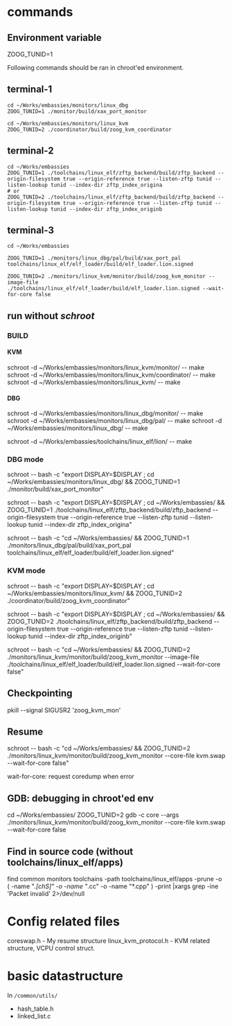 # commands

## Environment variable 
ZOOG_TUNID=1

Following commands should be ran in chroot'ed environment. 

## terminal-1
```
cd ~/Works/embassies/monitors/linux_dbg
ZOOG_TUNID=1 ./monitor/build/xax_port_monitor

cd ~/Works/embassies/monitors/linux_kvm
ZOOG_TUNID=2 ./coordinator/build/zoog_kvm_coordinator
```

## terminal-2
```
cd ~/Works/embassies
ZOOG_TUNID=1 ./toolchains/linux_elf/zftp_backend/build/zftp_backend --origin-filesystem true --origin-reference true --listen-zftp tunid --listen-lookup tunid --index-dir zftp_index_origina
# or
ZOOG_TUNID=2 ./toolchains/linux_elf/zftp_backend/build/zftp_backend --origin-filesystem true --origin-reference true --listen-zftp tunid --listen-lookup tunid --index-dir zftp_index_originb
```


## terminal-3
```
cd ~/Works/embassies

ZOOG_TUNID=1 ./monitors/linux_dbg/pal/build/xax_port_pal toolchains/linux_elf/elf_loader/build/elf_loader.lion.signed

ZOOG_TUNID=2 ./monitors/linux_kvm/monitor/build/zoog_kvm_monitor --image-file ./toolchains/linux_elf/elf_loader/build/elf_loader.lion.signed --wait-for-core false
```

## run without *schroot*

### BUILD

#### KVM
schroot -d ~/Works/embassies/monitors/linux_kvm/monitor/ -- make
schroot -d ~/Works/embassies/monitors/linux_kvm/coordinator/ -- make
schroot -d ~/Works/embassies/monitors/linux_kvm/ -- make

#### DBG
schroot -d ~/Works/embassies/monitors/linux_dbg/monitor/ -- make
schroot -d ~/Works/embassies/monitors/linux_dbg/pal/ -- make
schroot -d ~/Works/embassies/monitors/linux_dbg/ -- make

schroot -d ~/Works/embassies/toolchains/linux_elf/lion/ -- make

### DBG mode

schroot -- bash -c "export DISPLAY=$DISPLAY ; cd ~/Works/embassies/monitors/linux_dbg/ && ZOOG_TUNID=1 ./monitor/build/xax_port_monitor"

schroot -- bash -c "export DISPLAY=$DISPLAY ; cd ~/Works/embassies/ && ZOOG_TUNID=1 ./toolchains/linux_elf/zftp_backend/build/zftp_backend --origin-filesystem true --origin-reference true --listen-zftp tunid --listen-lookup tunid --index-dir zftp_index_origina"

schroot -- bash -c "cd ~/Works/embassies/ && ZOOG_TUNID=1 ./monitors/linux_dbg/pal/build/xax_port_pal toolchains/linux_elf/elf_loader/build/elf_loader.lion.signed"

### KVM mode

schroot -- bash -c "export DISPLAY=$DISPLAY ; cd ~/Works/embassies/monitors/linux_kvm/ && ZOOG_TUNID=2 ./coordinator/build/zoog_kvm_coordinator"

schroot -- bash -c "export DISPLAY=$DISPLAY ; cd ~/Works/embassies/ && ZOOG_TUNID=2 ./toolchains/linux_elf/zftp_backend/build/zftp_backend --origin-filesystem true --origin-reference true --listen-zftp tunid --listen-lookup tunid --index-dir zftp_index_originb"

schroot -- bash -c "cd ~/Works/embassies/ && ZOOG_TUNID=2 ./monitors/linux_kvm/monitor/build/zoog_kvm_monitor --image-file ./toolchains/linux_elf/elf_loader/build/elf_loader.lion.signed --wait-for-core false"

## Checkpointing

pkill --signal SIGUSR2 'zoog_kvm_mon'

## Resume

schroot -- bash -c "cd ~/Works/embassies/ && ZOOG_TUNID=2 ./monitors/linux_kvm/monitor/build/zoog_kvm_monitor --core-file kvm.swap --wait-for-core false"

wait-for-core: request coredump when error

## GDB: debugging in chroot'ed env

cd ~/Works/embassies/
ZOOG_TUNID=2 gdb -c core --args ./monitors/linux_kvm/monitor/build/zoog_kvm_monitor --core-file kvm.swap --wait-for-core false


## Find in source code (without toolchains/linux_elf/apps)

find common monitors toolchains -path toolchains/linux_elf/apps -prune -o \( -name "*.[chS]" -o -name "*.cc" -o -name "*.cpp" \) -print |xargs grep -ine 'Packet invalid' 2>/dev/null


# Config related files

coreswap.h - My resume structure
linux_kvm_protocol.h - KVM related structure, VCPU control struct.

# basic datastructure

In `/common/utils/`

- hash_table.h
- linked_list.c

